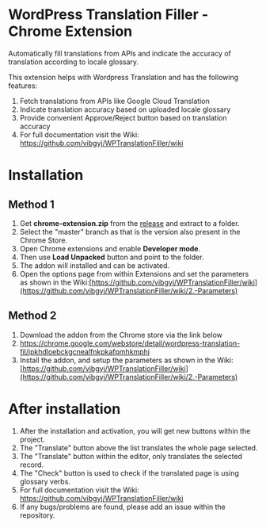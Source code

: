 # WordPress Translation Filler - Chrome Extension

Automatically fill translations from APIs and indicate the accuracy of translation according to locale glossary.

This extension helps with Wordpress Translation and has the following features:
1. Fetch translations from APIs like Google Cloud Translation
2. Indicate translation accuracy based on uploaded locale glossary
3. Provide convenient Approve/Reject button based on translation accuracy
4. For full documentation visit the Wiki: https://github.com/vibgyj/WPTranslationFiller/wiki

# Installation

## Method 1
1. Get **chrome-extension.zip** from the [release](https://github.com/vibgyj/WPTranslationFiller/releases) and extract to a folder.
2. Select the "master" branch as that is the version also present in the Chrome Store.
3. Open Chrome extensions and enable **Developer mode**.
4. Then use **Load Unpacked** button and point to the folder.
5. The addon will installed and can be activated.
6. Open the options page from within Extensions and set the parameters as shown in the Wiki:[https://github.com/vibgyj/WPTranslationFiller/wiki](https://github.com/vibgyj/WPTranslationFiller/wiki/2.-Parameters)

## Method 2
1. Download the addon from the Chrome store via the link below
2. https://chrome.google.com/webstore/detail/wordpress-translation-fil/jpkhdloebckgcnealfnkpkafpmhkmphj
3. Install the addon, and setup the parameters as shown in the Wiki:[https://github.com/vibgyj/WPTranslationFiller/wiki](https://github.com/vibgyj/WPTranslationFiller/wiki/2.-Parameters)

# After installation
1. After the installation and activation, you will get new buttons within the project.
2. The "Translate" button above the list translates the whole page selected.
3. The "Translate" button within the editor, only translates the selected record.
4. The "Check" button is used to check if the translated page is using glossary verbs.
5. For full documentation visit the Wiki: https://github.com/vibgyj/WPTranslationFiller/wiki
6. If any bugs/problems are found, please add an issue within the repository.
